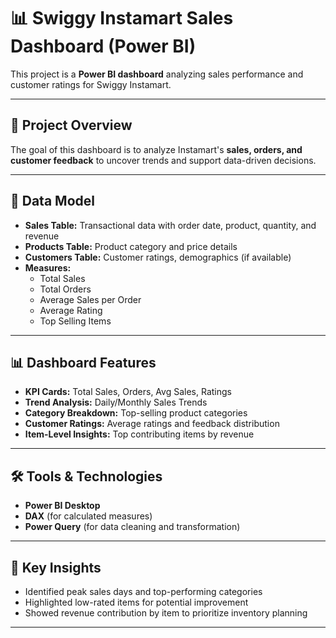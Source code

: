 # 📊 Swiggy Instamart Sales Dashboard (Power BI)

This project is a **Power BI dashboard** analyzing sales performance and customer ratings for Swiggy Instamart.

---

## 🚀 Project Overview
The goal of this dashboard is to analyze Instamart's **sales, orders, and customer feedback** to uncover trends and support data-driven decisions.

---

## 📂 Data Model
- **Sales Table:** Transactional data with order date, product, quantity, and revenue
- **Products Table:** Product category and price details
- **Customers Table:** Customer ratings, demographics (if available)
- **Measures:** 
  - Total Sales
  - Total Orders
  - Average Sales per Order
  - Average Rating
  - Top Selling Items

---

## 📊 Dashboard Features
- **KPI Cards:** Total Sales, Orders, Avg Sales, Ratings
- **Trend Analysis:** Daily/Monthly Sales Trends
- **Category Breakdown:** Top-selling product categories
- **Customer Ratings:** Average ratings and feedback distribution
- **Item-Level Insights:** Top contributing items by revenue

---
## 🛠️ Tools & Technologies
- **Power BI Desktop**
- **DAX** (for calculated measures)
- **Power Query** (for data cleaning and transformation)

---

## 🔑 Key Insights
- Identified peak sales days and top-performing categories
- Highlighted low-rated items for potential improvement
- Showed revenue contribution by item to prioritize inventory planning

---
